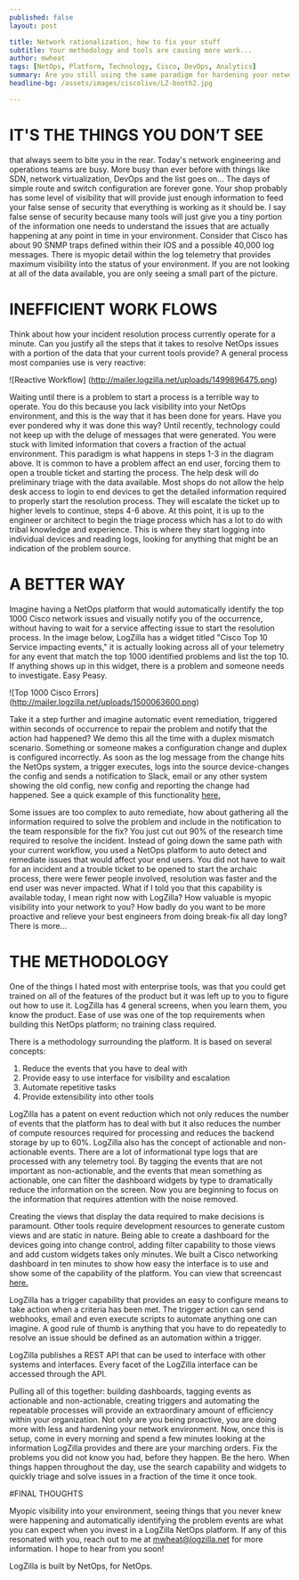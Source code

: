```yaml
---
published: false
layout: post

title: Network rationalization, how to fix your stuff
subtitle: Your methodology and tools are causing more work...
author: mwheat
tags: [NetOps, Platform, Technology, Cisco, DevOps, Analytics]
summary: Are you still using the same paradigm for hardening your network that you used 5 years ago?
headline-bg: /assets/images/ciscolive/LZ-booth2.jpg

---
```


# IT'S THE THINGS YOU DON’T SEE
that always seem to bite you in the rear. Today's network engineering and operations teams are busy. More busy than ever before with things like SDN, network virtualization, DevOps and the list goes on... The days of simple route and switch configuration are forever gone. 
Your shop probably has some level of visibility that will provide just enough information to feed your false sense of security that everything is working as it should be. I say false sense of security because many tools will just give you a tiny portion of the information one needs to understand the issues that are actually happening at any point in time in your environment. Consider that Cisco has about 90 SNMP traps defined within their IOS and a possible 40,000 log messages. There is myopic detail within the log telemetry that provides maximum visibility into the status of your environment. If you are not looking at all of the data available, you are only seeing a small part of the picture.

# INEFFICIENT WORK FLOWS
Think about how your incident resolution process currently operate for a minute. Can you justify all the steps that it takes to resolve NetOps issues with a portion of the data that your current tools provide? A general process most companies use is very reactive:

![Reactive Workflow] (http://mailer.logzilla.net/uploads/1499896475.png)

Waiting until there is a problem to start a process is a terrible way to operate. You do this because you lack visibility into your NetOps environment, and this is the way that it has been done for years. Have you ever pondered why it was done this way? Until recently, technology could not keep up with the deluge of messages that were generated. You were stuck with limited information that covers a fraction of the actual environment. This paradigm is what happens in steps 1-3 in the diagram above. It is common to have a problem affect an end user, forcing them to open a trouble ticket and starting the process. The help desk will do preliminary triage with the data available. Most shops do not allow the help desk access to login to end devices to get the detailed information required to properly start the resolution process. They will escalate the ticket up to higher levels to continue, steps 4-6 above. At this point, it is up to the engineer or architect to begin the triage process which has a lot to do with tribal knowledge and experience. This is where they start logging into individual devices and reading logs, looking for anything that might be an indication of the problem source. 

# A BETTER WAY
Imagine having a NetOps platform that would automatically identify the top 1000 Cisco network issues and visually notify you of the occurrence, without having to wait for a service affecting issue to start the resolution process. In the image below, LogZilla has a widget titled "Cisco Top 10 Service impacting events," it is actually looking across all of your telemetry for any event that match the top 1000 identified problems and list the top 10. If anything shows up in this widget, there is a problem and someone needs to investigate. Easy Peasy.

![Top 1000 Cisco Errors] (http://mailer.logzilla.net/uploads/1500063600.png)

Take it a step further and imagine automatic event remediation, triggered within seconds of occurrence to repair the problem and notify that the action had happened? We demo this all the time with a duplex mismatch scenario. Something or someone makes a configuration change and duplex is configured incorrectly. As soon as the log message from the change hits the NetOps system, a trigger executes, logs into the source device-changes the config and sends a notification to Slack, email or any other system showing the old config, new config and reporting the change had happened. See a quick example of this functionality [here.](https://youtu.be/eibkn8DN6Tg)

Some issues are too complex to auto remediate, how about gathering all the information required to solve the problem and include in the notification to the team responsible for the fix? You just cut out 90% of the research time required to resolve the incident.
Instead of going down the same path with your current workflow, you used a NetOps platform to auto detect and remediate issues that would affect your end users. You did not have to wait for an incident and a trouble ticket to be opened to start the archaic process, there were fewer people involved, resolution was faster and the end user was never impacted. 
What if I told you that this capability is available today, I mean right now with LogZilla?
How valuable is myopic visibility into your network to you? How badly do you want to be more proactive and relieve your best engineers from doing break-fix all day long? There is more...

# THE METHODOLOGY

One of the things I hated most with enterprise tools, was that you could get trained on all of the features of the product but it was left up to you to figure out how to use it. LogZilla has 4 general screens, when you learn them, you know the product. Ease of use was one of the top requirements when building this NetOps platform; no training class required. 

There is a methodology surrounding the platform. It is based on several concepts:

1) Reduce the events that you have to deal with
2) Provide easy to use interface for visibility and escalation
3) Automate repetitive tasks 
4) Provide extensibility into other tools

LogZilla has a patent on event reduction which not only reduces the number of events that the platform has to deal with but it also reduces the number of compute resources required for processing and reduces the backend storage by up to 60%. LogZilla also has the concept of actionable and non-actionable events. There are a lot of informational type logs that are processed with any telemetry tool. By tagging the events that are not important as non-actionable, and the events that mean something as actionable, one can filter the dashboard widgets by type to dramatically reduce the information on the screen. Now you are beginning to focus on the information that requires attention with the noise removed. 

Creating the views that display the data required to make decisions is paramount. Other tools require development resources to generate custom views and are static in nature. Being able to create a dashboard for the devices going into change control, adding filter capability to those views and add custom widgets takes only minutes. We built a Cisco networking dashboard in ten minutes to show how easy the interface is to use and show some of the capability of the platform. You can view that screencast [here.](https://youtu.be/jcSGTSNUYs0)

LogZilla has a trigger capability that provides an easy to configure means to take action when a criteria has been met. The trigger action can send webhooks, email and even execute scripts to automate anything one can imagine. A good rule of thumb is anything that you have to do repeatedly to resolve an issue should be defined as an automation within a trigger. 

LogZilla publishes a REST API that can be used to interface with other systems and interfaces. Every facet of the LogZilla interface can be accessed through the API.

Pulling all of this together: building dashboards, tagging events as actionable and non-actionable, creating triggers and automating the repeatable processes will provide an extraordinary amount of efficiency within your organization. Not only are you being proactive, you are doing more with less and hardening your network environment.
Now, once this is setup, come in every morning and spend a few minutes looking at the information LogZilla provides and there are your marching orders. Fix the problems you did not know you had, before they happen. Be the hero. When things happen throughout the day, use the search capability and widgets to quickly triage and solve issues in a fraction of the time it once took.


#FINAL THOUGHTS

Myopic visibility into your environment, seeing things that you never knew were happening and automatically identifying the problem events are what you can expect when you invest in a LogZilla NetOps platform. If any of this resonated with you, reach out to me at [mwheat@logzilla.net](mailto:mwheat@logzilla.net?subject=LogZilla%20info%20requested) for more information. I hope to hear from you soon!

LogZilla is built by NetOps, for NetOps. 
